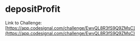 # depositProfit

Link to Challenge: [https://app.codesignal.com/challenge/EwvQL8R3fS9Q9ZMsC](https://app.codesignal.com/challenge/EwvQL8R3fS9Q9ZMsC)